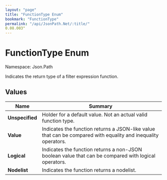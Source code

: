 ```yaml
---
layout: "page"
title: "FunctionType Enum"
bookmark: "FunctionType"
permalink: "/api/JsonPath.Net/:title/"
0.08.003"
---
```

# FunctionType Enum

Namespace: Json.Path

Indicates the return type of a filter expression function.

## Values

| Name | Summary |
|---|---|
| **Unspecified** | Holder for a default value.  Not an actual valid function type. |
| **Value** | Indicates the function returns a JSON-like value that can be compared with equality and inequality operators. |
| **Logical** | Indicates the function returns a non-JSON boolean value that can be compared with logical operators. |
| **Nodelist** | Indicates the function returns a nodelist. |

